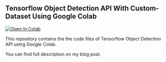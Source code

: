 ## Tensorflow Object Detection API With Custom-Dataset Using Google Colab

[![Open In Colab](https://colab.research.google.com/assets/colab-badge.svg)](https://colab.research.google.com/drive/1o7JB0pWanEMn6qnRnEXphu0T4YbuKLL2)



This repository contains the the code files of Tensorflow Object Detection API using Google Colab.

You can find full description on my blog post.

